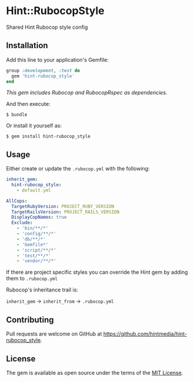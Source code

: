 # Hint::RubocopStyle

Shared Hint Rubocop style config

## Installation

Add this line to your application's Gemfile:

```ruby
group :development, :test do
  gem 'hint-rubocop_style'
end
```
_This gem includes Rubocop and RubocopRspec as dependencies._

And then execute:

    $ bundle

Or install it yourself as:

    $ gem install hint-rubocop_style

## Usage

Either create or update the `.rubocop.yml` with the following:

```yaml
inherit_gem:
  hint-rubocop_style:
    - default.yml

AllCops:
  TargetRubyVersion: PROJECT_RUBY_VERSION
  TargetRailsVersion: PROJECT_RAILS_VERSION
  DisplayCopNames: true
  Exclude:
    - 'bin/**/*'
    - 'config/**/*'
    - 'db/**/*'
    - 'Gemfile*'
    - 'script/**/*'
    - 'test/**/*'
    - 'vendor/**/*'
```

If there are project specific styles you can override the Hint gem by adding them to `.rubocop.yml`

Rubocop's inheritance trail is:

`inherit_gem` -> `inherit_from` -> `.rubocop.yml`

## Contributing

Pull requests are welcome on GitHub at https://github.com/hintmedia/hint-rubocop_style.


## License

The gem is available as open source under the terms of the [MIT License](http://opensource.org/licenses/MIT).

